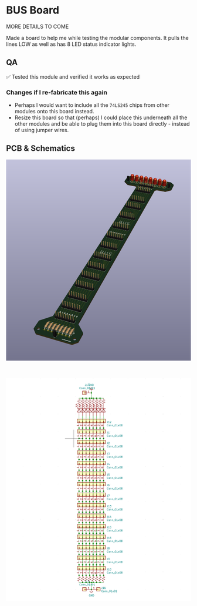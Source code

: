 # BUS Board

MORE DETAILS TO COME

Made a board to help me while testing the modular components. It pulls the lines LOW as well as has 8 LED status indicator lights.

## QA
✅ Tested this module and verified it works as expected

### Changes if I re-fabricate this again

- Perhaps I would want to include all the `74LS245` chips from other modules onto this board instead.
- Resize this board so that (perhaps) I could place this underneath all the other modules and be able to plug them into this board directly - instead of using jumper wires.

## PCB & Schematics

![BUS](https://github.com/theWickedWebDev/8-bit-computer/blob/master/BUS_BOARD/bus-board-3d.png?raw=true)

<br/>

![BUS](https://github.com/theWickedWebDev/8-bit-computer/blob/master/BUS_BOARD/bus-board-sch.png?raw=true)

